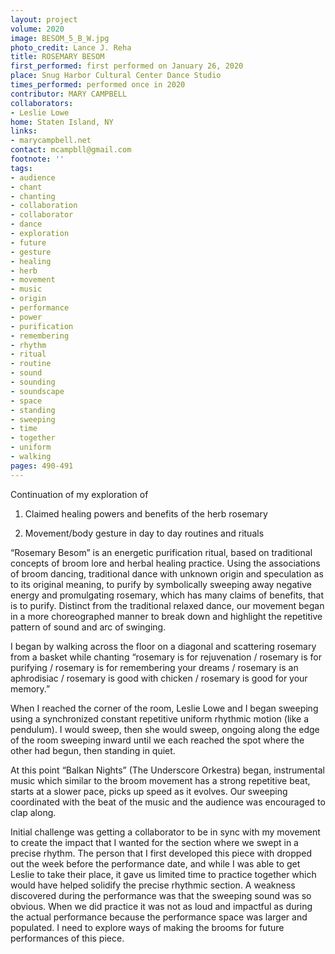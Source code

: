 ```yaml
---
layout: project
volume: 2020
image: BESOM_5_B_W.jpg
photo_credit: Lance J. Reha
title: ROSEMARY BESOM
first_performed: first performed on January 26, 2020
place: Snug Harbor Cultural Center Dance Studio
times_performed: performed once in 2020
contributor: MARY CAMPBELL
collaborators:
- Leslie Lowe
home: Staten Island, NY
links:
- marycampbell.net
contact: mcampbll@gmail.com
footnote: ''
tags:
- audience
- chant
- chanting
- collaboration
- collaborator
- dance
- exploration
- future
- gesture
- healing
- herb
- movement
- music
- origin
- performance
- power
- purification
- remembering
- rhythm
- ritual
- routine
- sound
- sounding
- soundscape
- space
- standing
- sweeping
- time
- together
- uniform
- walking
pages: 490-491
---
```


Continuation of my exploration of 

1. Claimed healing powers and benefits of the herb rosemary 

2. Movement/body gesture in day to day routines and rituals

“Rosemary Besom” is an energetic purification ritual, based on traditional concepts of broom lore and herbal healing practice. Using the associations of broom dancing, traditional dance with unknown origin and speculation as to its original meaning, to purify by symbolically sweeping away negative energy and promulgating rosemary, which has many claims of benefits, that is to purify. Distinct from the traditional relaxed dance, our movement began in a more choreographed manner to break down and highlight the repetitive pattern of sound and arc of swinging.

I began by walking across the floor on a diagonal and scattering rosemary from a basket while chanting “rosemary is for rejuvenation / rosemary is for purifying / rosemary is for remembering your dreams / rosemary is an aphrodisiac / rosemary is good with chicken / rosemary is good for your memory.”

When I reached the corner of the room, Leslie Lowe and I began sweeping using a synchronized constant repetitive uniform rhythmic motion (like a pendulum). I would sweep, then she would sweep, ongoing along the edge of the room sweeping inward until we each reached the spot where the other had begun, then standing in quiet. 

At this point “Balkan Nights” (The Underscore Orkestra) began, instrumental music which similar to the broom movement has a strong repetitive beat, starts at a slower pace, picks up speed as it evolves. Our sweeping coordinated with the beat of the music and the audience was encouraged to clap along. 

Initial challenge was getting a collaborator to be in sync with my movement to create the impact that I wanted for the section where we swept in a precise rhythm. The person that I first developed this piece with dropped out the week before the performance date, and while I was able to get Leslie to take their place, it gave us limited time to practice together which would have helped solidify the precise rhythmic section. A weakness discovered during the performance was that the sweeping sound was so obvious. When we did practice it was not as loud and impactful as during the actual performance because the performance space was larger and populated. I need to explore ways of making the brooms for future performances of this piece.